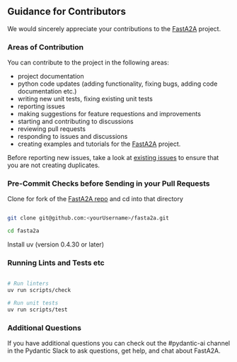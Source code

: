 ## Guidance for Contributors

We would sincerely appreciate your contributions to the [FastA2A](https://ai.pydantic.dev/a2a/) project.

### Areas of Contribution

You can contribute to the project in the following areas:
- project documentation
- python code updates (adding functionality, fixing bugs, adding code documentation etc.)
- writing new unit tests, fixing existing unit tests
- reporting issues
- making suggestions for feature requestions and improvements
- starting and contributing to discussions
- reviewing pull requests
- responding to issues and discussions
- creating examples and tutorials for the [FastA2A](https://ai.pydantic.dev/a2a/) project.

Before reporting new issues, take a look at [existing issues](https://github.com/pydantic/fasta2a/issues) to ensure that you are not creating duplicates.

### Pre-Commit Checks before Sending in your Pull Requests

Clone for fork of the [FastA2A repo](https://github.com/pydantic/fasta2a/fork) and cd into that directory

````bash

git clone git@github.com:<yourUsername>/fasta2a.git

cd fasta2a 

````

Install uv (version 0.4.30 or later)

### Running Lints and Tests etc

````bash

# Run linters
uv run scripts/check

# Run unit tests
uv run scripts/test

````

### Additional Questions

If you have additional questions you can check out the #pydantic-ai channel in the Pydantic Slack to ask questions, get help, and chat about FastA2A.

